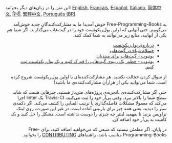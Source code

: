 این متن را در زبان‌های دیگر بخوانید: [English](HOWTO.md), [Français](HOWTO-fr.md), [Español](HOWTO-es.md), [Italiano](HOWTO-it.md), [简体中文](HOWTO-zh.md), [हिन्दी](HOWTO-hi.md), [繁體中文](HOWTO-zh_TW.md), [Português (BR)](HOWTO-pt_BR.md)

<div dir="rtl">
به Free-Programming-Books خوش آمدید! ما به مشارکت‌کنندگان جدید خوش‌آمد می‌گوییم. حتی آنهایی که اولین پول‌ریکوئست خود را در گیت‌هاب می‌گذارند. اگر شما هم یکی از آنهایید، منابع زیر می‌توانند به شما کمک کنند.

* [درباره‌ی پول‌ریکوئست](https://help.github.com/articles/about-pull-requests/)
* [«سلام دنیا» در گیت‌هاب](https://guides.github.com/activities/hello-world/)
* [یوتیوب - گیت‌هاب برای مبتدیان](https://www.youtube.com/watch?v=0fKg7e37bQE)
* [یوتیوب - چطور یک ریپوی گیت‌هاب را فورک کنیم و یک پول‌ریکوئست ثبت کنیم.](https://www.youtube.com/watch?v=G1I3HF4YWEw)


از سوال کردن خجالت نکشید. هر مشارکت‌کننده‌ای با اولین پول‌ریکوئست شروع کرده است. شما می‌توانید یکی از هزاران مشارکت‌کننده‌ی ما باشید!

حتی اگر مشارکت‌کننده‌ی باتجربه‌ی پروژه‌های متن‌باز هستید، چیزهایی هست که شاید سطح شما را بالاتر ببرد. وقتی پی‌آر خود را ثبت می‌کنید، Travis-CI یک linter اجرا می‌کند که معمولا مشکلات فاصله‌گذاری یا ترتیب الفبایی را کشف می‌کند. اگر دکمه‌ی سبز را دیدید، یعنی همه چیز برای بازبینی آماده است، در غیر این صورت، روی لینک تراویس بزنید تا بفهمید لینتر چه چیزی را دوست نداشته است. مشکل را حل کنید و یک کامیت به پی‌آر خود اضافه کن.

در پایان، اگر مطمئن نیستید که منبعی که می‌خواهید اضافه کنید، برای Free-Programming-Books مناسب باشد، راهنماهای [CONTRIBUTING](CONTRIBUTING-fa_IR.md) را بخوانید.
</div>
